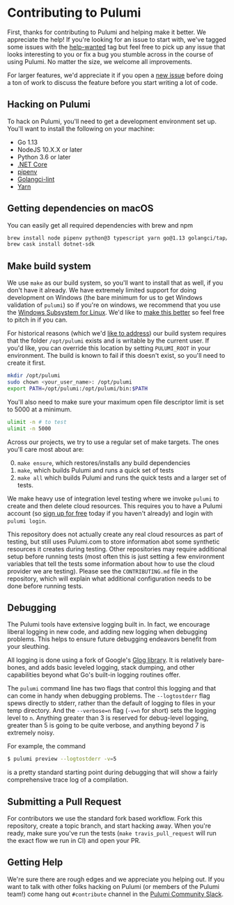 # Contributing to Pulumi

First, thanks for contributing to Pulumi and helping make it better. We appreciate the help! If you're looking for an issue to start with, we've tagged some issues with the [help-wanted](https://github.com/pulumi/pulumi/issues?q=is%3Aopen+is%3Aissue+label%3A%22help+wanted%22) tag but feel free to pick up any issue that looks interesting to you or fix a bug you stumble across in the course of using Pulumi. No matter the size, we welcome all improvements.

For larger features, we'd appreciate it if you open a [new issue](https://github.com/pulumi/pulumi/issues/new) before doing a ton of work to discuss the feature before you start writing a lot of code.

## Hacking on Pulumi

To hack on Pulumi, you'll need to get a development environment set up. You'll want to install the following on your machine:

- Go 1.13
- NodeJS 10.X.X or later
- Python 3.6 or later
- [.NET Core](https://dotnet.microsoft.com/download)
- [pipenv](https://github.com/pypa/pipenv)
- [Golangci-lint](https://github.com/golangci/golangci-lint)
- [Yarn](https://yarnpkg.com/)

## Getting dependencies on macOS

You can easily get all required dependencies with brew and npm

```bash
brew install node pipenv python@3 typescript yarn go@1.13 golangci/tap/golangci-lint
brew cask install dotnet-sdk
```

## Make build system

We use `make` as our build system, so you'll want to install that as well, if you don't have it already. We have extremely limited support for doing development on Windows (the bare minimum for us to get Windows validation of `pulumi`) so if you're on windows, we recommend that you use the [Windows Subsystem for Linux](https://docs.microsoft.com/en-us/windows/wsl/install-win10). We'd like to [make this better](https://github.com/pulumi/pulumi/issues/208) so feel free to pitch in if you can.

For historical reasons (which we'd [like to address](https://github.com/pulumi/pulumi/issues/1515)) our build system requires that the folder `/opt/pulumi` exists and is writable by the current user. If you'd like, you can override this location by setting `PULUMI_ROOT` in your environment. The build is known to fail if this doesn't exist, so you'll need to create it first.

```bash
mkdir /opt/pulumi
sudo chown <your_user_name>: /opt/pulumi
export PATH=/opt/pulumi:/opt/pulumi/bin:$PATH
```

You'll also need to make sure your maximum open file descriptor limit is set to 5000 at a minimum.

```bash
ulimit -n # to test
ulimit -n 5000
```

Across our projects, we try to use a regular set of make targets. The ones you'll care most about are:

0. `make ensure`, which restores/installs any build dependencies
1. `make`, which builds Pulumi and runs a quick set of tests
2. `make all` which builds Pulumi and runs the quick tests and a larger set of tests.

We make heavy use of integration level testing where we invoke `pulumi` to create and then delete cloud resources. This requires you to have a Pulumi account (so [sign up for free](https://pulumi.com) today if you haven't already) and login with `pulumi login`.

This repository does not actually create any real cloud resources as part of testing, but still uses Pulumi.com to store information abot some synthetic resources it creates during testing. Other repositories may require additional setup before running tests (most often this is just setting a few environment variables that tell the tests some information about how to use the cloud provider we are testing). Please see the `CONTRIBUTING.md` file in the repository, which will explain what additional configuration needs to be done before running tests.

## Debugging

The Pulumi tools have extensive logging built in.  In fact, we encourage liberal logging in new code, and adding new logging when debugging problems.  This helps to ensure future debugging endeavors benefit from your sleuthing.

All logging is done using a fork of Google's [Glog library](https://github.com/pulumi/glog).  It is relatively bare-bones, and adds basic leveled logging, stack dumping, and other capabilities beyond what Go's built-in logging routines offer.

The `pulumi` command line has two flags that control this logging and that can come in handy when debugging problems. The `--logtostderr` flag spews directly to stderr, rather than the default of logging to files in your temp directory. And the `--verbose=n` flag (`-v=n` for short) sets the logging level to `n`.  Anything greater than 3 is reserved for debug-level logging, greater than 5 is going to be quite verbose, and anything beyond 7 is extremely noisy.

For example, the command

```sh
$ pulumi preview --logtostderr -v=5
```

is a pretty standard starting point during debugging that will show a fairly comprehensive trace log of a compilation.

## Submitting a Pull Request

For contributors we use the standard fork based workflow. Fork this repository, create a topic branch, and start hacking away.  When you're ready, make sure you've run the tests (`make travis_pull_request` will run the exact flow we run in CI) and open your PR.

## Getting Help

We're sure there are rough edges and we appreciate you helping out. If you want
to talk with other folks hacking on Pulumi (or members of the Pulumi team!)
come hang out `#contribute` channel in the
[Pulumi Community Slack](https://slack.pulumi.com/).
